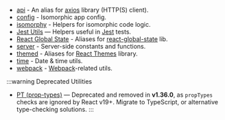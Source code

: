 - [api](/docs/api/utils/api) - An alias for [axios] library (HTTP(S) client).
- [config](/docs/api/utils/config) - Isomorphic app config.
- [isomorphy](/docs/api/utils/isomorphy) - Helpers for isomorphic code logic.
- [Jest Utils](/docs/api/utils/jest-utils) &mdash; Helpers useful in [Jest] tests.
- [React Global State](/docs/api/utils/react-global-state) - Aliases for
  [react-global-state](https://dr.pogodin.studio/docs/react-global-state/index.html)
  lib.
- [server](/docs/api/utils/server) - Server-side constants and functions.
- [themed](/docs/api/utils/themed) - Aliases for
  [React Themes](https://dr.pogodin.studio/docs/react-themes) library.
- [time](/docs/api/utils/time) - Date & time utils.
- [webpack](/docs/api/utils/webpack) - [Webpack]-related utils.

:::warning Deprecated Utilities
- [PT (prop-types)](/docs/api/utils/prop-types) &mdash; Deprecated and removed
  in **v1.36.0**, as `propTypes` checks are ignored by React v19+. Migrate to
  TypeScript, or alternative type-checking solutions.
:::

<!-- links -->
[axios]: https://www.npmjs.com/package/axios
[ESLint]: https://eslint.org
[Jest]: https://jestjs.io
[prop-types]: https://www.npmjs.com/package/prop-types
[Stylelint]: https://stylelint.io
[Webpack]: https://webpack.js.org
